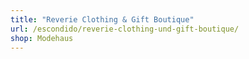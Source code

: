 ```yaml
---
title: "Reverie Clothing & Gift Boutique"
url: /escondido/reverie-clothing-und-gift-boutique/
shop: Modehaus
---
```

